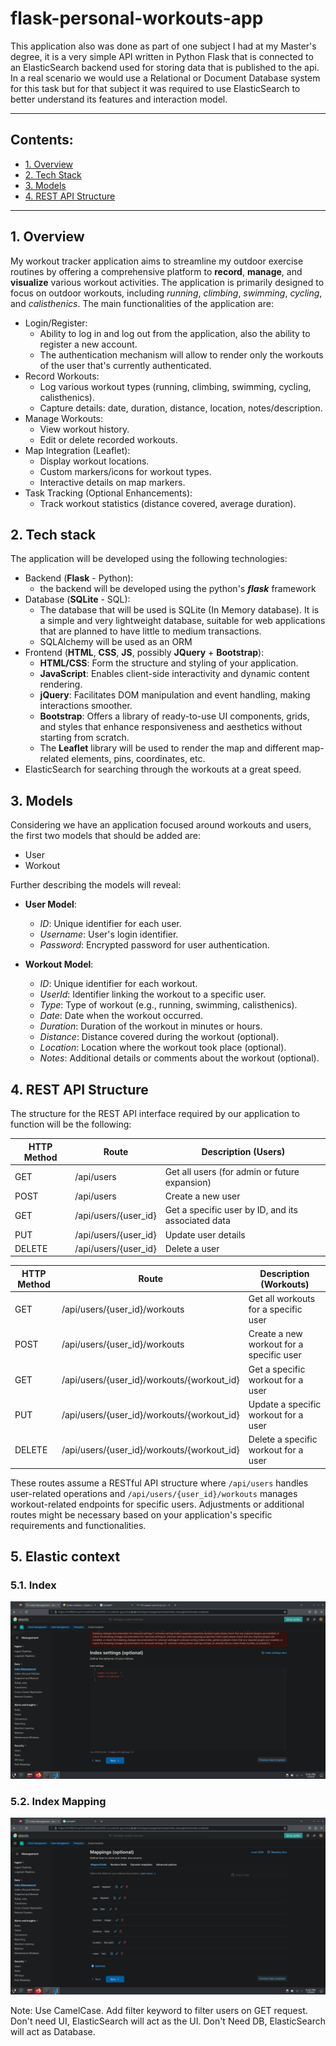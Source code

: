 # flask-personal-workouts-app
This application also was done as part of one subject I had at my Master's degree, it is a very simple API written in Python Flask that is connected to an ElasticSearch backend used for storing data that is published to the api. In a real scenario we would use a Relational or Document Database system for this task but for that subject it was required to use ElasticSearch to better understand its features and interaction model.

----------------------
## Contents:
- [1. Overview](#1-overview)
- [2. Tech Stack](#2-tech-stack)
- [3. Models](#3-models)
- [4. REST API Structure](#4-rest-api-structure)
----------------------


## 1. Overview
My workout tracker application aims to streamline my outdoor exercise routines by offering a comprehensive platform to **record**, **manage**, and **visualize** various workout activities. The application is primarily designed to focus on outdoor workouts, including *running*, *climbing*, *swimming*, *cycling*, and *calisthenics*. The main functionalities of the application are:
- Login/Register:
    - Ability to log in and log out from the application, also the ability to register a new account.
    - The authentication mechanism will allow to render only the workouts of the user that's currently authenticated.
- Record Workouts:
    - Log various workout types (running, climbing, swimming, cycling, calisthenics).
    - Capture details: date, duration, distance, location, notes/description.
- Manage Workouts:
    - View workout history.
    - Edit or delete recorded workouts.
- Map Integration (Leaflet):
    - Display workout locations.
    - Custom markers/icons for workout types.
    - Interactive details on map markers.
- Task Tracking (Optional Enhancements):
    - Track workout statistics (distance covered, average duration).

## 2. Tech stack
The application will be developed using the following technologies:

- Backend (**Flask** - Python): 
    - the backend will be developed using the python's ***flask*** framework
- Database (**SQLite** - SQL):
    - The database that will be used is SQLite (In Memory database). It is a simple and very lightweight database, suitable for web applications that are planned to have little to medium transactions.
    - SQLAlchemy will be used as an ORM
- Frontend (**HTML**, **CSS**, **JS**, possibly **JQuery** + **Bootstrap**):
    - **HTML/CSS**: Form the structure and styling of your application.
    - **JavaScript**: Enables client-side interactivity and dynamic content rendering.
    - **jQuery**: Facilitates DOM manipulation and event handling, making interactions smoother.
    - **Bootstrap**: Offers a library of ready-to-use UI components, grids, and styles that enhance responsiveness and aesthetics without starting from scratch.
    - The **Leaflet** library will be used to render the map and different map-related elements, pins, coordinates, etc.
- ElasticSearch for searching through the workouts at a great speed.

## 3. Models
Considering we have an application focused around workouts and users, the first two models that should be added are: 
- User
- Workout 

Further describing the models will reveal:
- **User Model**:
    - *ID*: Unique identifier for each user.
    - *Username*: User's login identifier.
    - *Password*: Encrypted password for user authentication.

- **Workout Model**:
    - *ID*: Unique identifier for each workout.
    - *UserId*: Identifier linking the workout to a specific user.
    - *Type*: Type of workout (e.g., running, swimming, calisthenics).
    - *Date*: Date when the workout occurred.
    - *Duration*: Duration of the workout in minutes or hours.
    - *Distance*: Distance covered during the workout (optional).
    - *Location*: Location where the workout took place (optional).
    - *Notes*: Additional details or comments about the workout (optional).

## 4. REST API Structure
The structure for the REST API interface required by our application to function will be the following:

| HTTP Method | Route                         | Description (Users)                                    |
|-------------|-------------------------------|--------------------------------------------------------|
| GET         | /api/users                    | Get all users (for admin or future expansion)          |
| POST        | /api/users                    | Create a new user                                      |
| GET         | /api/users/{user_id}          | Get a specific user by ID, and its associated data     |
| PUT         | /api/users/{user_id}          | Update user details                                    |
| DELETE      | /api/users/{user_id}          | Delete a user                                          |

| HTTP Method | Route                         | Description (Workouts)                                 |
|-------------|-------------------------------|--------------------------------------------------------|
| GET         | /api/users/{user_id}/workouts | Get all workouts for a specific user                   |
| POST        | /api/users/{user_id}/workouts | Create a new workout for a specific user               |
| GET         | /api/users/{user_id}/workouts/{workout_id} | Get a specific workout for a user         |
| PUT         | /api/users/{user_id}/workouts/{workout_id} | Update a specific workout for a user      |
| DELETE      | /api/users/{user_id}/workouts/{workout_id} | Delete a specific workout for a user      |

These routes assume a RESTful API structure where `/api/users` handles user-related operations and `/api/users/{user_id}/workouts` manages workout-related endpoints for specific users. Adjustments or additional routes might be necessary based on your application's specific requirements and functionalities.

## 5. Elastic context

### 5.1. Index

![index](./1-index-settings.png)

### 5.2. Index Mapping


![mapping](./2-mappings.png)

Note:
Use CamelCase.
Add filter keyword to filter users on GET request.
Don't need UI, ElasticSearch will act as the UI.
Don't Need DB, ElasticSearch will act as Database.